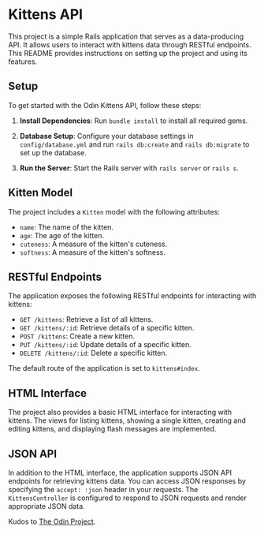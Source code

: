 # Kittens API

This project is a simple Rails application that serves as a data-producing API. It allows users to interact with kittens data through RESTful endpoints. This README provides instructions on setting up the project and using its features.

## Setup

To get started with the Odin Kittens API, follow these steps:

1. **Install Dependencies**: Run `bundle install` to install all required gems.

2. **Database Setup**: Configure your database settings in `config/database.yml` and run `rails db:create` and `rails db:migrate` to set up the database.

3. **Run the Server**: Start the Rails server with `rails server` or `rails s`.

## Kitten Model

The project includes a `Kitten` model with the following attributes:

- `name`: The name of the kitten.
- `age`: The age of the kitten.
- `cuteness`: A measure of the kitten's cuteness.
- `softness`: A measure of the kitten's softness.

## RESTful Endpoints

The application exposes the following RESTful endpoints for interacting with kittens:

- `GET /kittens`: Retrieve a list of all kittens.
- `GET /kittens/:id`: Retrieve details of a specific kitten.
- `POST /kittens`: Create a new kitten.
- `PUT /kittens/:id`: Update details of a specific kitten.
- `DELETE /kittens/:id`: Delete a specific kitten.

The default route of the application is set to `kittens#index`.

## HTML Interface

The project also provides a basic HTML interface for interacting with kittens. The views for listing kittens, showing a single kitten, creating and editing kittens, and displaying flash messages are implemented.

## JSON API

In addition to the HTML interface, the application supports JSON API endpoints for retrieving kittens data. You can access JSON responses by specifying the `accept: :json` header in your requests. The `KittensController` is configured to respond to JSON requests and render appropriate JSON data.

Kudos to [The Odin Project](https://www.theodinproject.com/lessons/ruby-on-rails-kittens-api).
